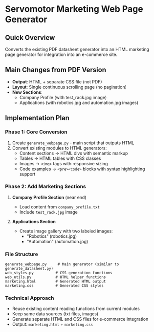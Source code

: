 # Servomotor Marketing Web Page Generator

## Quick Overview
Converts the existing PDF datasheet generator into an HTML marketing page generator for integration into an e-commerce site.

## Main Changes from PDF Version
- **Output**: HTML + separate CSS file (not PDF)
- **Layout**: Single continuous scrolling page (no pagination)
- **New Sections**:
  - Company Profile (with test_rack.jpg image)
  - Applications (with robotics.jpg and automation.jpg images)

## Implementation Plan

### Phase 1: Core Conversion
1. Create `generate_webpage.py` - main script that outputs HTML
2. Convert existing modules to HTML generators:
   - Content sections → HTML divs with semantic markup
   - Tables → HTML tables with CSS classes
   - Images → `<img>` tags with responsive sizing
   - Code examples → `<pre><code>` blocks with syntax highlighting support

### Phase 2: Add Marketing Sections
1. **Company Profile Section** (near end)
   - Load content from `company_profile.txt`
   - Include `test_rack.jpg` image
   
2. **Applications Section**
   - Create image gallery with two labeled images:
     - "Robotics" (robotics.jpg)
     - "Automation" (automation.jpg)

### File Structure
```
generate_webpage.py     # Main generator (similar to generate_datasheet.py)
web_styles.py          # CSS generation functions
web_utils.py           # HTML helper functions
marketing.html         # Generated HTML output
marketing.css          # Generated CSS styles
```

### Technical Approach
- Reuse existing content reading functions from current modules
- Keep same data sources (txt files, images)
- Generate separate HTML and CSS files for e-commerce integration
- Output: `marketing.html` + `marketing.css`


